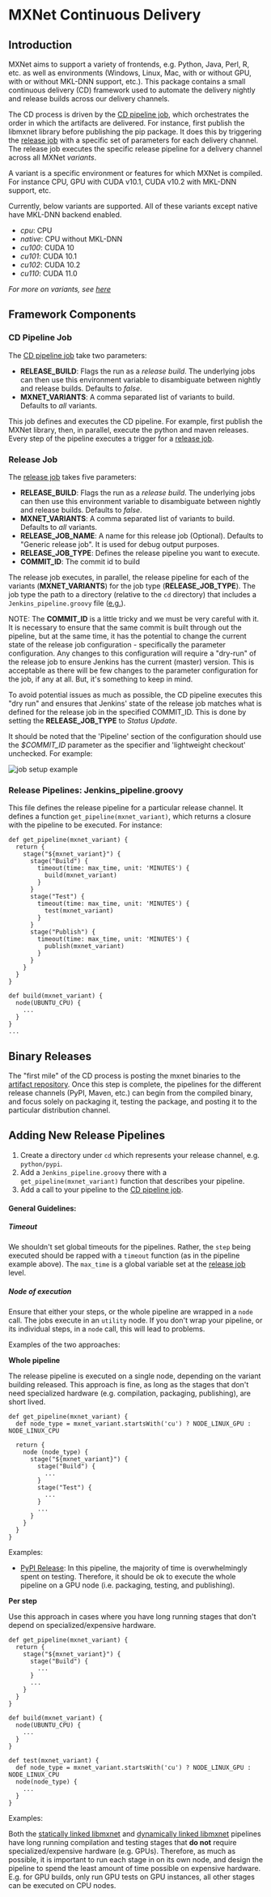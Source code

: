 <!--- Licensed to the Apache Software Foundation (ASF) under one -->
<!--- or more contributor license agreements.  See the NOTICE file -->
<!--- distributed with this work for additional information -->
<!--- regarding copyright ownership.  The ASF licenses this file -->
<!--- to you under the Apache License, Version 2.0 (the -->
<!--- "License"); you may not use this file except in compliance -->
<!--- with the License.  You may obtain a copy of the License at -->

<!---   http://www.apache.org/licenses/LICENSE-2.0 -->

<!--- Unless required by applicable law or agreed to in writing, -->
<!--- software distributed under the License is distributed on an -->
<!--- "AS IS" BASIS, WITHOUT WARRANTIES OR CONDITIONS OF ANY -->
<!--- KIND, either express or implied.  See the License for the -->
<!--- specific language governing permissions and limitations -->
<!--- under the License. -->

# MXNet Continuous Delivery

## Introduction

MXNet aims to support a variety of frontends, e.g. Python, Java, Perl, R, etc. as well as environments (Windows, Linux, Mac, with or without GPU, with or without MKL-DNN support, etc.). This package contains a small continuous delivery (CD) framework used to automate the delivery nightly and release builds across our delivery channels.

<!-- TODO: Add links to the actual jobs, once this is live on PROD -->

The CD process is driven by the [CD pipeline job](Jenkinsfile_cd_pipeline), which orchestrates the order in which the artifacts are delivered. For instance, first publish the libmxnet library before publishing the pip package. It does this by triggering the [release job](Jenkinsfile_release_job) with a specific set of parameters for each delivery channel. The release job executes the specific release pipeline for a delivery channel across all MXNet *variants*.

A variant is a specific environment or features for which MXNet is compiled. For instance CPU, GPU with CUDA v10.1, CUDA v10.2 with MKL-DNN support, etc. 

Currently, below variants are supported. All of these variants except native have MKL-DNN backend enabled.

* *cpu*: CPU
* *native*: CPU without MKL-DNN
* *cu100*: CUDA 10
* *cu101*: CUDA 10.1
* *cu102*: CUDA 10.2
* *cu110*: CUDA 11.0

*For more on variants, see [here](https://github.com/apache/incubator-mxnet/issues/8671)*

## Framework Components

### CD Pipeline Job

The [CD pipeline job](Jenkinsfile_cd_pipeline) take two parameters:

 * **RELEASE_BUILD**: Flags the run as a *release build*. The underlying jobs can then use this environment variable to disambiguate between nightly and release builds. Defaults to *false*.
 * **MXNET_VARIANTS**: A comma separated list of variants to build. Defaults to *all* variants.

This job defines and executes the CD pipeline. For example, first publish the MXNet library, then, in parallel, execute the python and maven releases. Every step of the pipeline executes a trigger for a [release job](Jenkinsfile_release_job).

### Release Job

The [release job](Jenkinsfile_release_job) takes five parameters:

 * **RELEASE_BUILD**: Flags the run as a *release build*. The underlying jobs can then use this environment variable to disambiguate between nightly and release builds. Defaults to *false*.
 * **MXNET_VARIANTS**: A comma separated list of variants to build. Defaults to *all* variants.
 * **RELEASE\_JOB\_NAME**: A name for this release job (Optional). Defaults to "Generic release job". It is used for debug output purposes.
 * **RELEASE\_JOB\_TYPE**: Defines the release pipeline you want to execute.
 * **COMMIT_ID**: The commit id to build

The release job executes, in parallel, the release pipeline for each of the variants (**MXNET_VARIANTS**) for the job type (**RELEASE\_JOB\_TYPE**). The job type the path to a directory (relative to the `cd` directory) that includes a `Jenkins_pipeline.groovy` file ([e.g.](mxnet_lib/static/Jenkins_pipeline.groovy)).

NOTE: The **COMMIT_ID** is a little tricky and we must be very careful with it. It is necessary to ensure that the same commit is built through out the pipeline, but at the same time, it has the potential to change the current state of the release job configuration - specifically the parameter configuration. Any changes to this configuration will require a "dry-run" of the release job to ensure Jenkins has the current (master) version. This is acceptable as there will be few changes to the parameter configuration for the job, if any at all. But, it's something to keep in mind.

To avoid potential issues as much as possible, the CD pipeline executes this "dry run" and ensures that Jenkins' state of the release job matches what is defined for the release job in the specified COMMIT_ID. This is done by setting the **RELEASE_JOB_TYPE** to *Status Update*.

It should be noted that the 'Pipeline' section of the configuration should use the *$COMMIT_ID* parameter as the specifier and 'lightweight checkout' unchecked. For example:

![job setup example](img/job_setup.png)

### Release Pipelines: Jenkins_pipeline.groovy

This file defines the release pipeline for a particular release channel. It defines a function `get_pipeline(mxnet_variant)`, which returns a closure with the pipeline to be executed. For instance:

```
def get_pipeline(mxnet_variant) {
  return {
    stage("${mxnet_variant}") {
      stage("Build") {
        timeout(time: max_time, unit: 'MINUTES') {
          build(mxnet_variant)
        }
      }
      stage("Test") {
        timeout(time: max_time, unit: 'MINUTES') {
          test(mxnet_variant)
        }
      }
      stage("Publish") {
        timeout(time: max_time, unit: 'MINUTES') {
          publish(mxnet_variant)
        }
      }
    }
  }
}

def build(mxnet_variant) {
  node(UBUNTU_CPU) {
    ...
  }
}
...
```

## Binary Releases

The "first mile" of the CD process is posting the mxnet binaries to the [artifact repository](utils/artifact_repository.md). Once this step is complete, the pipelines for the different release channels (PyPI, Maven, etc.) can begin from the compiled binary, and focus solely on packaging it, testing the package, and posting it to the particular distribution channel.

<!-- TODO: Once all the artifact repository Jenkins utility functions are in, list them here -->

## Adding New Release Pipelines

1. Create a directory under `cd` which represents your release channel, e.g. `python/pypi`.
2. Add a `Jenkins_pipeline.groovy` there with a `get_pipeline(mxnet_variant)` function that describes your pipeline.
3. Add a call to your pipeline to the [CD pipeline job](Jenkinsfile_cd_pipeline).

#### General Guidelines:

##### Timeout

We shouldn't set global timeouts for the pipelines. Rather, the `step` being executed should be rapped with a `timeout` function (as in the pipeline example above). The `max_time` is a global variable set at the [release job](Jenkinsfile_release_job) level. 

##### Node of execution

Ensure that either your steps, or the whole pipeline are wrapped in a `node` call. The jobs execute in an `utility` node. If you don't wrap your pipeline, or its individual steps, in a `node` call, this will lead to problems.

Examples of the two approaches:

<!-- TODO: Add links to examples once the all pipelines are in -->

**Whole pipeline**

The release pipeline is executed on a single node, depending on the variant building released.
This approach is fine, as long as the stages that don't need specialized hardware (e.g. compilation, packaging, publishing), are short lived.

```
def get_pipeline(mxnet_variant) {
  def node_type = mxnet_variant.startsWith('cu') ? NODE_LINUX_GPU : NODE_LINUX_CPU

  return {
    node (node_type) {
      stage("${mxnet_variant}") {
        stage("Build") {
          ...
        }
        stage("Test") {
          ...
        }
        ...
      }
    }
  }
}
```

Examples:

 * [PyPI Release](python/pypi/Jenkins_pipeline.groovy): In this pipeline, the majority of time is overwhelmingly spent on testing. Therefore, it should be ok to execute the whole pipeline on a GPU node (i.e. packaging, testing, and publishing).

**Per step**

Use this approach in cases where you have long running stages that don't depend on specialized/expensive hardware.

```
def get_pipeline(mxnet_variant) {
  return {
    stage("${mxnet_variant}") {
      stage("Build") {
        ...
      }
      ...
    }
  }
}

def build(mxnet_variant) {
  node(UBUNTU_CPU) {
    ...
  }
}

def test(mxnet_variant) {
  def node_type = mxnet_variant.startsWith('cu') ? NODE_LINUX_GPU : NODE_LINUX_CPU
  node(node_type) {
    ...
  }
}
```

Examples:

Both the [statically linked libmxnet](mxnet_lib/static/Jenkins_pipeline.groovy) and [dynamically linked libmxnet](mxnet_lib/dynamic/Jenkins_pipeline.groovy) pipelines have long running compilation and testing stages that **do not** require specialized/expensive hardware (e.g. GPUs). Therefore, as much as possible, it is important to run each stage in on its own node, and design the pipeline to spend the least amount of time possible on expensive hardware. E.g. for GPU builds, only run GPU tests on GPU instances, all other stages can be executed on CPU nodes.
